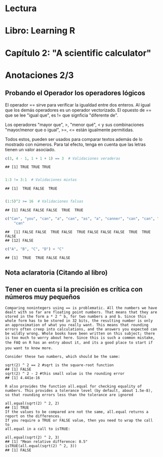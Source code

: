Lectura
========================================================
Libro: Learning R
========================================================

Capítulo 2: "A scientific calculator"
========================================================


Anotaciones 2/3
========================================================

Probando el Operador los operadores lógicos
-------------------------

El operador == sirve para verificar la igualdad entre dos enteros. Al igual que los demás operadores es un operador vectorizado. El opuesto de == que se lee "igual que", es != que signficia "diferente de".

Los operadores "mayor que", >, "menor qué", < y sus combinaciones "mayor/menor que o igual", >=, <= están igualmente permitidas. 

Todos estos, pueden ser usados para comparar textos además de lo mostrado con números. Para tal efecto, tenga en cuenta que las letras tienen un valor asociado.



```r
c(3, 4 - 1, 1 + 1 + 1) == 3  # Validaciones veraderas
```

```
## [1] TRUE TRUE TRUE
```

```r

1:3 != 3:1  # Validaciones mixtas
```

```
## [1]  TRUE FALSE  TRUE
```

```r

(1:5)^2 >= 16  # Validaciones falsas
```

```
## [1] FALSE FALSE FALSE  TRUE  TRUE
```

```r
c("Can", "you", "can", "a", "can", "as", "a", "canner", "can", "can", "a", "can?") == 
    "can"
```

```
##  [1] FALSE FALSE  TRUE FALSE  TRUE FALSE FALSE FALSE  TRUE  TRUE FALSE
## [12] FALSE
```

```r
c("A", "B", "C", "D") < "C"
```

```
## [1]  TRUE  TRUE FALSE FALSE
```


Nota aclaratoria (Citando al libro) 
-------------------------
Tener en cuenta si la precisión es crítica con números muy pequeños
-------------------------

```
Comparing nonintegers using == is problematic. All the numbers we have dealt with so far are floating point numbers. That means that they are stored in the form a * 2 ^ b, for two numbers a and b. Since this whole form has to be stored in 32 bits, the resulting number is only an approximation of what you really want. This means that rounding errors often creep into calculations, and the answers you expected can be wildly wrong. Whole books have been written on this subject; there is too much to worry about here. Since this is such a common mistake, the FAQ on R has an entry about it, and its a good place to start if you want to know more.

Consider these two numbers, which should be the same:

sqrt(2) ^ 2 == 2 #sqrt is the square-root function
## [1] FALSE
sqrt(2) ^ 2 - 2 #this small value is the rounding error
## [1] 4.441e-16

R also provides the function all.equal for checking equality of numbers. This provides a tolerance level (by default, about 1.5e-8), so that rounding errors less than the tolerance are ignored

all.equal(sqrt(2) ^ 2, 2)
## [1] TRUE
If the values to be compared are not the same, all.equal returns a report on the differences.
If you require a TRUE or FALSE value, then you need to wrap the call to
all.equal in a call to isTRUE:

all.equal(sqrt(2) ^ 2, 3)
## [1] "Mean relative difference: 0.5"
isTRUE(all.equal(sqrt(2) ^ 2, 3))
## [1] FALSE

````
